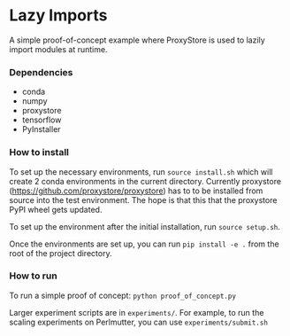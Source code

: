 # Lazy Imports

A simple proof-of-concept example where ProxyStore is used to lazily import modules at runtime.

### Dependencies
- conda
- numpy
- proxystore
- tensorflow
- PyInstaller


### How to install
To set up the necessary environments, run `source install.sh` which will create 2 conda environments in the current directory. Currently proxystore (https://github.com/proxystore/proxystore) has to to be installed from source into the test environment. The hope is that this that the proxystore PyPI wheel gets updated.

To set up the environment after the initial installation, run `source setup.sh`. 

Once the environments are set up, you can run `pip install -e .` from the root of the project directory. 

### How to run
To run a simple proof of concept:
`python proof_of_concept.py`

Larger experiment scripts are in `experiments/`. For example, to run the scaling experiments on Perlmutter,
you can use `experiments/submit.sh`
